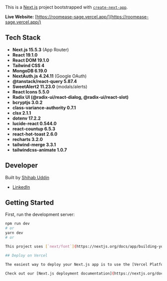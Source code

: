 This is a [Next.js](https://nextjs.org) project bootstrapped with [`create-next-app`](https://github.com/vercel/next.js/tree/canary/packages/create-next-app).

**Live Website:** [https://roomease-sage.vercel.app/](https://roomease-sage.vercel.app/)

## Tech Stack

- **Next.js 15.5.3** (App Router)
- **React 19.1.0**
- **React DOM 19.1.0**
- **Tailwind CSS 4**
- **MongoDB 6.19.0**
- **NextAuth.js 4.24.11** (Google OAuth)
- **@tanstack/react-query 5.87.4**
- **SweetAlert2 11.23.0** (modals/alerts)
- **React Icons 5.5.0**
- **Radix UI (@radix-ui/react-dialog, @radix-ui/react-slot)**
- **bcryptjs 3.0.2**
- **class-variance-authority 0.7.1**
- **clsx 2.1.1**
- **dotenv 17.2.2**
- **lucide-react 0.544.0**
- **react-countup 6.5.3**
- **react-hot-toast 2.6.0**
- **recharts 3.2.0**
- **tailwind-merge 3.3.1**
- **tailwindcss-animate 1.0.7**
## Developer

Built by [Shihab Uddin](https://shihab-dev.web.app/)
- [LinkedIn](https://linkedin.com/in/shihab-dev/)
## Getting Started

First, run the development server:

```bash
npm run dev
# or
yarn dev
# or

This project uses [`next/font`](https://nextjs.org/docs/app/building-your-application/optimizing/fonts) to automatically optimize and load [Geist](https://vercel.com/font), a new font family for Vercel.

## Deploy on Vercel

The easiest way to deploy your Next.js app is to use the [Vercel Platform](https://vercel.com/new?utm_medium=default-template&filter=next.js&utm_source=create-next-app&utm_campaign=create-next-app-readme) from the creators of Next.js.

Check out our [Next.js deployment documentation](https://nextjs.org/docs/app/building-your-application/deploying) for more details.
